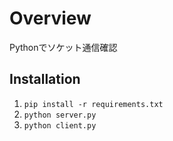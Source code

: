 # Overview

Pythonでソケット通信確認

## Installation

1. `pip install -r requirements.txt`
2. `python server.py`
3. `python client.py`
